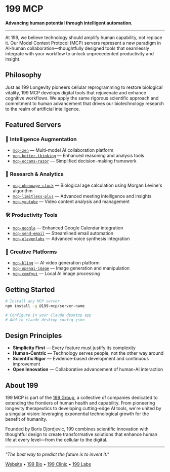 # 199 MCP

**Advancing human potential through intelligent automation.**

---

At 199, we believe technology should amplify human capability, not replace it. Our Model Context Protocol (MCP) servers represent a new paradigm in AI-human collaboration—thoughtfully designed tools that seamlessly integrate with your workflow to unlock unprecedented productivity and insight.

## Philosophy

Just as 199 Longevity pioneers cellular reprogramming to restore biological vitality, 199 MCP develops digital tools that rejuvenate and enhance cognitive workflows. We apply the same rigorous scientific approach and commitment to human advancement that drives our biotechnology research to the realm of artificial intelligence.

## Featured Servers

### 🧠 **Intelligence Augmentation**
- [`mcp-zen`](https://github.com/199-mcp/mcp-zen) — Multi-model AI collaboration platform
- [`mcp-better-thinking`](https://github.com/199-mcp/mcp-better-thinking) — Enhanced reasoning and analysis tools
- [`mcp-occams-razor`](https://github.com/199-mcp/mcp-occams-razor) — Simplified decision-making framework

### 🔬 **Research & Analytics**
- [`mcp-phenoage-clock`](https://github.com/199-mcp/mcp-phenoage-clock) — Biological age calculation using Morgan Levine's algorithm
- [`mcp-limitless-plus`](https://github.com/199-mcp/mcp-limitless-plus) — Advanced meeting intelligence and insights
- [`mcp-youtube`](https://github.com/199-mcp/mcp-youtube) — Video content analysis and management

### 🛠️ **Productivity Tools**
- [`mcp-google`](https://github.com/199-mcp/mcp-google) — Enhanced Google Calendar integration
- [`mcp-send-email`](https://github.com/199-mcp/mcp-send-email) — Streamlined email automation
- [`mcp-elevenlabs`](https://github.com/199-mcp/mcp-elevenlabs) — Advanced voice synthesis integration

### 🎨 **Creative Platforms**
- [`mcp-kling`](https://github.com/199-mcp/mcp-kling) — AI video generation platform
- [`mcp-openai-image`](https://github.com/199-mcp/mcp-openai-image) — Image generation and manipulation
- [`mcp-comfyui`](https://github.com/199-mcp/mcp-comfyui) — Local AI image processing

## Getting Started

```bash
# Install any MCP server
npm install -g @199-mcp/server-name

# Configure in your Claude desktop app
# Add to claude_desktop_config.json
```

## Design Principles

- **Simplicity First** — Every feature must justify its complexity
- **Human-Centric** — Technology serves people, not the other way around
- **Scientific Rigor** — Evidence-based development and continuous improvement
- **Open Innovation** — Collaborative advancement of human-AI interaction

## About 199

199 MCP is part of the [199 Group](https://199.company), a collective of companies dedicated to extending the frontiers of human health and capability. From pioneering longevity therapeutics to developing cutting-edge AI tools, we're united by a singular vision: leveraging exponential technological growth for the benefit of humanity.

Founded by Boris Djordjevic, 199 combines scientific innovation with thoughtful design to create transformative solutions that enhance human life at every level—from the cellular to the digital.

---

*"The best way to predict the future is to invent it."*

[Website](https://199.company) • [199 Bio](https://199.bio) • [199 Clinic](https://199.clinic) • [199 Labs](https://199labs.com)